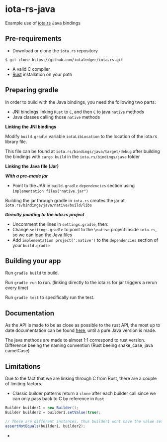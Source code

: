 # iota-rs-java
Example use of [iota.rs](https://github.com/iotaledger/iota.rs) Java bindings

## Pre-requirements
- Download or clone the `iota.rs` repository
```
$ git clone https://github.com/iotaledger/iota.rs.git
```

- A valid C compiler
- [Rust](https://www.rust-lang.org/tools/install) installation on your path

## Preparing gradle

In order to build with the Java bindings, you need the following two parts:
- JNI bindings linking `Rust` to `C`, and then `C` to java `native` methods
- Java classes calling those `native` methods



**Linking the JNI bindings**

Modify `build.gradle` variable `iotaLibLocation` to the location of the iota.rs library file.

This file can be found at `iota.rs/bindings/java/target/debug` after building the bindings with `cargo build` in the `iota.rs/bindings/java` folder

**Linking the Java file (Jar)**

***With a pre-made jar***
- Point to the JAR in `build.gradle` `dependencies` section using `implementation files("native.jar")`

Building the jar through gradle in `iota.rs` creates the jar at `iota.rs/bindings/java/native/build/libs`

***Directly pointing to the iota.rs project***
- Uncomment the lines in `settings.gradle`, then:
- Change `settings.gradle` to point to the `\native` project inside `iota.rs`, so we can load the Java files
- Add `implementation project(':native')` to the `dependencies` section of your `build.gradle`

## Building your app

Run `gradle build` to build.

Run `gradle run` to run. (linking directly to the iota.rs for jar triggers a rerun every time)

Run `gradle test` to specifically run the test.

## Documentation
As the API is made to be as close as possible to the rust API, the most up to date documentation can be found [here](https://client-lib.docs.iota.org/libraries/rust/index.html), until a pure Java version is made.

The java methods are made to almost 1:1 correspond to rust version. Difference beeing the naming convention (Rust beeing snake_case, java camelCase)

## Limitations

Due to the fact that we are linking through C from Rust, there are a couple of limiting factors.

- Classic builder patterns return a `clone` after each builder call since we can only pass back to C by reference in `Rust`
```Java
Builder builder1 = new Builder();
Builder builder2 = builder1.setValue(true);

// These are different instances, thus builder1 wont have the value set
assertNotEquals(builder1, builder2);
```
- 
